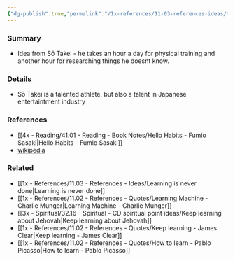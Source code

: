 ```yaml
---
{"dg-publish":true,"permalink":"/1x-references/11-03-references-ideas/take-time-daily-to-learn-something-new/","dgShowBacklinks":false}
---
```



### Summary
- Idea from Sō Takei - he takes an hour a day for physical training and another hour for researching things he doesnt know.

### Details
- Sō Takei is a talented athlete, but also a talent in Japanese entertaintment industry

### References
- [[4x - Reading/41.01 - Reading - Book Notes/Hello Habits - Fumio Sasaki\|Hello Habits - Fumio Sasaki]]
- [wikipedia](https://en.wikipedia.org/wiki/S%C5%8D_Takei)

### Related
- [[1x - References/11.03 - References - Ideas/Learning is never done\|Learning is never done]]
- [[1x - References/11.02 - References - Quotes/Learning Machine - Charlie Munger\|Learning Machine - Charlie Munger]]
- [[3x - Spiritual/32.16 - Spiritual - CD spiritual point ideas/Keep learning about Jehovah\|Keep learning about Jehovah]]
- [[1x - References/11.02 - References - Quotes/Keep learning - James Clear\|Keep learning - James Clear]]
- [[1x - References/11.02 - References - Quotes/How to learn - Pablo Picasso\|How to learn - Pablo Picasso]]
